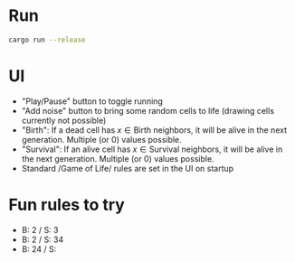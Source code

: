 # Run
```sh
cargo run --release
```
# UI
- "Play/Pause" button to toggle running
- "Add noise" button to bring some random cells to life (drawing cells currently not possible)
- "Birth": If a dead cell has $x ∈ \text{Birth}$ neighbors, it will be alive in the next generation. Multiple (or 0) values possible.
- "Survival": If an alive cell has $x ∈ \text{Survival}$ neighbors, it will be alive in the next generation. Multiple (or 0) values possible.
- Standard /Game of Life/ rules are set in the UI on startup
# Fun rules to try
- B: 2 / S: 3
- B: 2 / S: 34
- B: 24 / S: 
